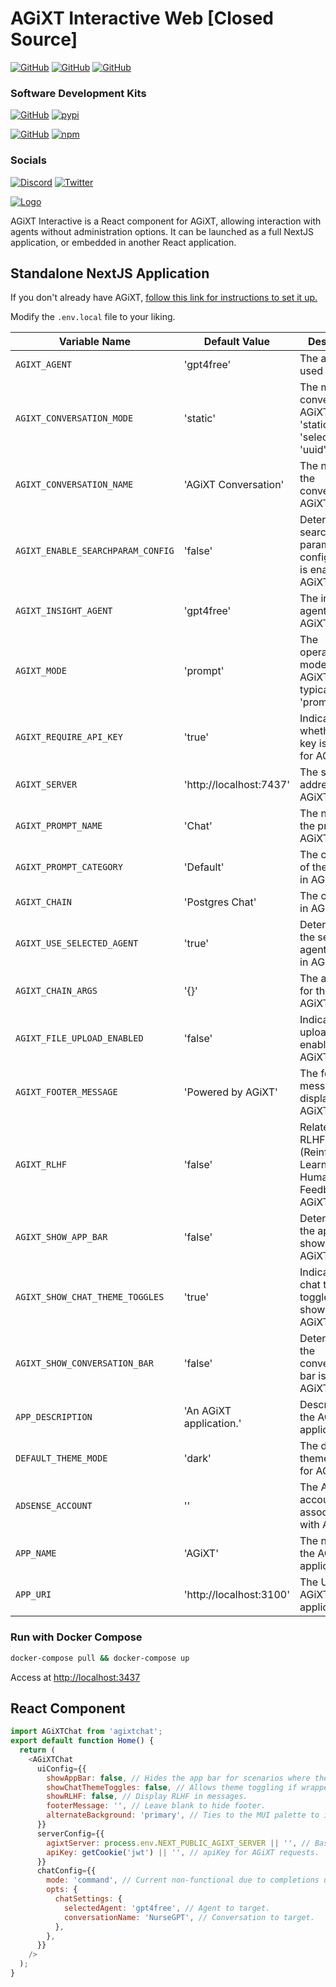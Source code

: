 # AGiXT Interactive Web [Closed Source]

[![GitHub](https://img.shields.io/badge/GitHub-AGiXT%20Core-blue?logo=github&style=plastic)](https://github.com/Josh-XT/AGiXT)
[![GitHub](https://img.shields.io/badge/GitHub-AGiXT%20NextJS%20Web%20UI-blue?logo=github&style=plastic)](https://github.com/AGiXT/nextjs)
[![GitHub](https://img.shields.io/badge/GitHub-AGiXT%20StreamLit%20Web%20UI-blue?logo=github&style=plastic)](https://github.com/AGiXT/streamlit)

### Software Development Kits

[![GitHub](https://img.shields.io/badge/GitHub-AGiXT%20Python%20SDK-blue?logo=github&style=plastic)](https://github.com/AGiXT/python-sdk) [![pypi](https://img.shields.io/badge/pypi-AGiXT%20Python%20SDK-blue?logo=pypi&style=plastic)](https://pypi.org/project/agixtsdk/)

[![GitHub](https://img.shields.io/badge/GitHub-AGiXT%20TypeScript%20SDK-blue?logo=github&style=plastic)](https://github.com/AGiXT/typescript-sdk) [![npm](https://img.shields.io/badge/npm-AGiXT%20TypeScript%20SDK-blue?logo=npm&style=plastic)](https://www.npmjs.com/package/agixt)

### Socials

[![Discord](https://img.shields.io/discord/1097720481970397356?label=Discord&logo=discord&logoColor=white&style=plastic&color=5865f2)](https://discord.gg/d3TkHRZcjD)
[![Twitter](https://img.shields.io/badge/Twitter-Follow_@Josh_XT-blue?logo=twitter&style=plastic)](https://twitter.com/Josh_XT)

[![Logo](https://josh-xt.github.io/AGiXT/images/AGiXT-gradient-flat.svg)](https://josh-xt.github.io/AGiXT/)

AGiXT Interactive is a React component for AGiXT, allowing interaction with agents without administration options. It can be launched as a full NextJS application, or embedded in another React application.

## Standalone NextJS Application

If you don't already have AGiXT, [follow this link for instructions to set it up.](https://github.com/Josh-XT/AGiXT#quick-start-guide)

Modify the `.env.local` file to your liking.

| Variable Name                     | Default Value           | Description                                                              |
| --------------------------------- | ----------------------- | ------------------------------------------------------------------------ |
| `AGIXT_AGENT`                     | 'gpt4free'              | The agent used in AGiXT.                                                 |
| `AGIXT_CONVERSATION_MODE`         | 'static'                | The mode of conversation in AGiXT, can be 'static', 'select', or 'uuid'. |
| `AGIXT_CONVERSATION_NAME`         | 'AGiXT Conversation'    | The name of the conversation in AGiXT.                                   |
| `AGIXT_ENABLE_SEARCHPARAM_CONFIG` | 'false'                 | Determines if search parameter configuration is enabled in AGiXT.        |
| `AGIXT_INSIGHT_AGENT`             | 'gpt4free'              | The insight agent used in AGiXT.                                         |
| `AGIXT_MODE`                      | 'prompt'                | The operational mode of AGiXT, typically 'prompt'.                       |
| `AGIXT_REQUIRE_API_KEY`           | 'true'                  | Indicates whether an API key is required for AGiXT.                      |
| `AGIXT_SERVER`                    | 'http://localhost:7437' | The server address for AGiXT.                                            |
| `AGIXT_PROMPT_NAME`               | 'Chat'                  | The name of the prompt in AGiXT.                                         |
| `AGIXT_PROMPT_CATEGORY`           | 'Default'               | The category of the prompt in AGiXT.                                     |
| `AGIXT_CHAIN`                     | 'Postgres Chat'         | The chain used in AGiXT.                                                 |
| `AGIXT_USE_SELECTED_AGENT`        | 'true'                  | Determines if the selected agent is used in AGiXT.                       |
| `AGIXT_CHAIN_ARGS`                | '{}'                    | The arguments for the chain in AGiXT.                                    |
| `AGIXT_FILE_UPLOAD_ENABLED`       | 'false'                 | Indicates if file upload is enabled in AGiXT.                            |
| `AGIXT_FOOTER_MESSAGE`            | 'Powered by AGiXT'      | The footer message displayed in AGiXT.                                   |
| `AGIXT_RLHF`                      | 'false'                 | Related to RLHF (Reinforcement Learning from Human Feedback) in AGiXT.   |
| `AGIXT_SHOW_APP_BAR`              | 'false'                 | Determines if the app bar is shown in AGiXT.                             |
| `AGIXT_SHOW_CHAT_THEME_TOGGLES`   | 'true'                  | Indicates if chat theme toggles are shown in AGiXT.                      |
| `AGIXT_SHOW_CONVERSATION_BAR`     | 'false'                 | Determines if the conversation bar is shown in AGiXT.                    |
| `APP_DESCRIPTION`                 | 'An AGiXT application.' | Description of the AGiXT application.                                    |
| `DEFAULT_THEME_MODE`              | 'dark'                  | The default theme mode for AGiXT.                                        |
| `ADSENSE_ACCOUNT`                 | ''                      | The AdSense account associated with AGiXT.                               |
| `APP_NAME`                        | 'AGiXT'                 | The name of the AGiXT application.                                       |
| `APP_URI`                         | 'http://localhost:3100' | The URI of the AGiXT application.                                        |

### Run with Docker Compose

```bash
docker-compose pull && docker-compose up
```

Access at <http://localhost:3437>

## React Component

```javascript
import AGiXTChat from 'agixtchat';
export default function Home() {
  return (
    <AGiXTChat
      uiConfig={{
        showAppBar: false, // Hides the app bar for scenarios where the component is wrapped by an enclosing application.
        showChatThemeToggles: false, // Allows theme toggling if wrapped by jrgcomponents/ThemeWrapper. Do not enable if it is not.
        showRLHF: false, // Display RLHF in messages.
        footerMessage: '', // Leave blank to hide footer.
        alternateBackground: 'primary', // Ties to the MUI palette to indicate the alternating background color. 
      }}
      serverConfig={{
        agixtServer: process.env.NEXT_PUBLIC_AGIXT_SERVER || '', // Base URI for AGiXT requests.
        apiKey: getCookie('jwt') || '', // apiKey for AGiXT requests. 
      }}
      chatConfig={{
        mode: 'command', // Current non-functional due to completions update, will be implemented into override params in the future.
        opts: {
          chatSettings: {
            selectedAgent: 'gpt4free', // Agent to target.
            conversationName: 'NurseGPT', // Conversation to target.
          },
        },
      }}
    />
  );
}
```
